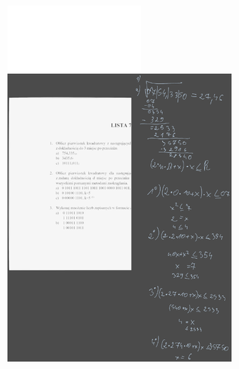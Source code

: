 ![](/Notatki/Semestr%203/Architektura%20komputerów%201/Ćwiczenia/Ćwiczenia%207/lista7.pdf)
![](Notatki/Semestr%203/Architektura%20komputerów%201/Ćwiczenia/Ćwiczenia%207/Drawing%202024-01-08%2020.14.48.excalidraw.svg)